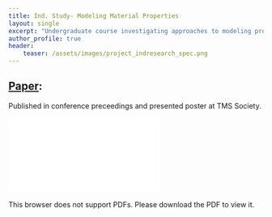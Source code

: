 ```yaml
---
title: Ind. Study- Modeling Material Properties
layout: single
excerpt: "Undergraduate course investigating approaches to modeling properties of 3D printed plastics"
author_profile: true
header:
    teaser: /assets/images/project_indresearch_spec.png
---
```


## [Paper](/assets/pdfs/project_indresearch.pdf):

Published in conference preceedings and presented poster at TMS Society.

<object data="/assets/pdfs/project_indresearch.pdf" type="application/pdf" width="700px" height="700px">
    <embed src="/assets/pdfs/project_indresearch.pdf">
        <p>This browser does not support PDFs. Please download the PDF to view it.</p>
    </embed>
</object>
